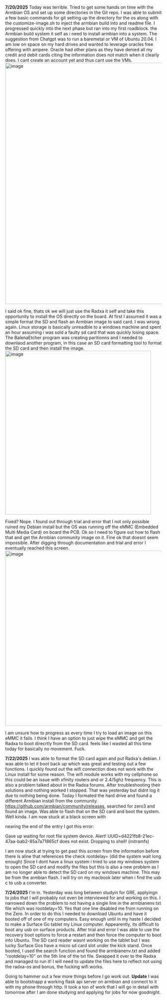 **7/20/2025**
Today was terrible. 
Tried to get some hands on time with the Armbian OS and set up some directories in the Git repo. I was able to submit a few basic commands for git setting up the directory for the os along with the customize-image.sh to inject the armbian build into and readme file.
I progressed quickly into the next phase but ran into my first roadblock. the Armbian build system it self as i need to install armbian into a system. The suggestion from Chatgpt was to run a baremetal or VM of Ubuntu 20.04. I am low on space on my hard drives
and wanted to leverage oracles free offering with ampere. Oracle had other plans as they have denied all my credit and debit cards citing the information does not match when it clearly does. I cant create an account yet and thus cant use the VMs.
<img width="800" height="774" alt="image" src="https://github.com/user-attachments/assets/cbe2185e-8517-46f0-83d8-43f687386c63" />

I said ok fine, thats ok we will just use the Radxa it self and take this opportunity to install the OS directly on the board. At first I assumed it was a simple format the SD and flash an Armbian image to said card. I was wrong again. Linux storage is 
basically unreadble to a windows machine and spent an hour assuming i was sold a faulty sd card that was quickly losing space. The BalenaEtcher program was creating paritionns and I needed to downlaod another program, in this case an SD card formatting tool
to format the SD card and then install the image. 
<img width="469" height="525" alt="image" src="https://github.com/user-attachments/assets/620a742f-d1ce-46cf-896e-1b55ba9c143a" />

Fixed? Nope. I found out through trial and error that I not only possible ruined my Debian install but the OS was running off the eMMC (Embedded Multi Media Card) on board the PCB. Ok so I need to figure out how to flash that and get the Armbian community image on it.
Fine ok that doesnt seem impossible. After digging through documentation and trial and error I eventually reached this screen. 
<img width="1207" height="562" alt="image" src="https://github.com/user-attachments/assets/20c9f32b-b008-47b1-8756-c7b979a04641" />

I am unsure how to progress as every time I try to load an image on this eMMC it fails. I think I have an option to just wipe the eMMC and get the Radxa to boot direcrtly from the SD card. feels like I wasted all this time today for basically no movement.
Fuck. 

**7/22/2025**
I was able to format the SD card again and put Radxa's debian. I was able to let it boot back up which was great and testing out a few functions. I quickly found out the wifi connection does not work with the Linux install for some reason. The wifi module works with my cellphone so this could be an issue with xfinity routers and or 2.4/5ghz frequency. This is also a problem talked about in the Radxa forums. After troubleshooting their solutions and nothing worked I stopped. That was yesterday but didnt log it due to nothing being done. Today I formated the hard drive and found a different Armbian install from the community. https://github.com/armbian/community/releases, searched for zero3 and  found an image. Was able to flash that on the SD card and boot the system. Well kinda. I am now stuck at a black screen with 

nearing the end of the entry I got this error:

Gave up waiting for root file system device.
Alert! UUID=d4221fb8-21ec-47aa-bab2-85a7a71865cf does not exist. 
Dropping to shell! 
(initramfs)

I am now stuck at trying to get past this screen from the information  before there is aline that references the check rootdelay= (did the system wait long enough)
Since I dont have a linux system i tried to use my windows system to open the SD card and modify the files but this is also a new problem as I am no longer able to detect the SD card on my windows machine. This may be from the armbian flash. I will try on my macbook later when i find the usb c to usb a converter. 

**7/24/2025**
I'm in. Yesterday was long between studyin for GRE, applyingn to jobs that I will probably not even be interviewed for and working on this. I narrowed down the problem to not having a single line in the armbianenv.txt file which was rootdelay=10. Yes that one line disabled me from running on the Zero. In order to do this I needed to download Ubuntu and have it booted off of one of my computers. Easy enough until in my haste I decided to make a Surface Go tablet my Linux computer. Appearently, its difficult to boot any usb on surface products. After trial and error I was able  to use the recovery boot options to force a restart and then force the computer to boot into Ubuntu. The SD card reader wasnt working on the tablet but I was lucky Surface Gos have a micro sd card slot under the kick stand. Once booted, I used the search function and found the armbianenv.txt and added "rootdelay=10" on the 5th line of the txt file. Swapped it over to the Radxa and managed to run it! I will need to update the files here to reflect not using the radxa-os and bonus, the fucking wifi works. 

Going to hammer out a few more things before I go work out. 
**Update**
I was able to bootstrapp a working flask api server on armbian and connect to it with my phone through http. It took a ton of work that I will go in detail with tomorrow after I am done studying and applying for jobs for now goodnight. 

